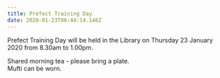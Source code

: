 ```yaml
---
title: Prefect Training Day
date: 2020-01-23T06:44:14.146Z
---
```

Prefect Training Day will be held in the Library on Thursday 23 January 2020 from 8.30am to 1.00pm.

Shared morning tea - please bring a plate.  
Mufti can be worn.


